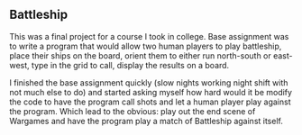 ## Battleship

This was a final project for a course I took in college. Base assignment was to write a program that would allow two human players to play battleship, place their ships on the board, orient them to either run north-south or east-west, type in the grid to call, display the results on a board.

I finished the base assignment quickly (slow nights working night shift with not much else to do) and started asking myself how hard would it be modify the code to have the program call shots and let a human player play against the program. Which lead to the obvious: play out the end scene of Wargames and have the program play a match of Battleship against itself.